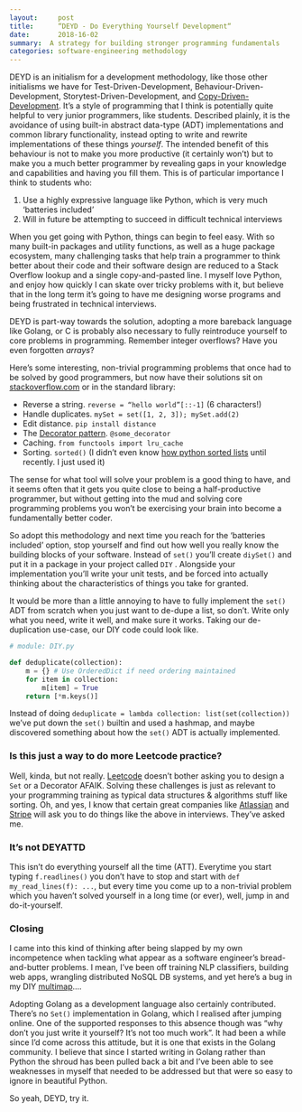```yaml
---
layout:     post
title:      “DEYD - Do Everything Yourself Development“
date:       2018-16-02
summary:  A strategy for building stronger programming fundamentals
categories: software-engineering methodology
---
```


DEYD is an initialism for a development methodology, like those other initialisms we have for Test-Driven-Development, Behaviour-Driven-Development, Storytest-Driven-Development, and [Copy-Driven-Development](https://en.wikipedia.org/wiki/Copy_and_paste_programming). It’s a style of programming that I think is potentially quite helpful to very junior programmers, like students. Described plainly, it is the avoidance of using built-in abstract data-type (ADT) implementations and common library functionality, instead opting to write and rewrite implementations of these things *yourself*. The intended benefit of this behaviour is not to make you more productive (it certainly won’t) but to make you a much better programmer by revealing gaps in your knowledge and capabilities and having you fill them. This is of particular importance I think to students who:

1. Use a highly expressive language like Python, which is very much ‘batteries included’
2. Will in future be attempting to succeed in difficult technical interviews

When you get going with Python, things can begin to feel easy. With so many built-in packages and utility functions, as well as a huge package ecosystem, many challenging tasks that help train a programmer to think better about their code and their software design are reduced to a Stack Overflow lookup and a single copy-and-pasted line. I myself love Python, and enjoy how quickly I can skate over tricky problems with it, but believe that in the long term it’s going to have me designing worse programs and being frustrated in technical interviews.

DEYD is part-way towards the solution, adopting a more bareback language like Golang, or C is probably also necessary to fully reintroduce yourself to core problems in programming. Remember integer overflows? Have you even forgotten *arrays*?

Here’s some interesting, non-trivial programming problems that once had to be solved by good programmers, but now have their solutions sit on [stackoverflow.com](https://stackoverflow.com/) or in the standard library:

* Reverse a string. `reverse = “hello world”[::-1]`  (6 characters!)
* Handle duplicates. `mySet = set([1, 2, 3]); mySet.add(2)`
* Edit distance. `pip install distance`
* The [Decorator pattern](https://en.wikipedia.org/wiki/Decorator_pattern). `@some_decorator`
* Caching. `from functools import lru_cache`
* Sorting. `sorted()` (I didn’t even know [how python sorted lists](http://svn.python.org/projects/python/trunk/Objects/listsort.txt) until recently. I just used it)

The sense for what tool will solve your problem is a good thing to have, and it seems often that it gets you quite close to being a half-productive programmer, but without getting into the mud and solving core programming problems you won’t be exercising your brain into become a fundamentally better coder.

So adopt this methodology and next time you reach for the ‘batteries included’ option, stop yourself and find out how well you really know the building blocks of your software. Instead of `set()` you’ll create `diySet()` and put it in a package in your project called `DIY` . Alongside your implementation you’ll write your unit tests, and be forced into actually thinking about the characteristics of things you take for granted.

It would be more than a little annoying to have to fully implement the `set()` ADT from scratch when you just want to de-dupe a list, so don’t. Write only what you need, write it well, and make sure it works.  Taking our de-duplication use-case, our DIY code could look like.

```python
# module: DIY.py

def deduplicate(collection):
    m = {} # Use OrderedDict if need ordering maintained
    for item in collection:
        m[item] = True
    return [*m.keys()]
```

Instead of doing `deduplicate = lambda collection: list(set(collection))` we’ve put down the `set()` builtin and used a hashmap,  and maybe discovered something about how the `set()` ADT is actually implemented.

### Is this just a way to do more Leetcode practice?

Well, kinda, but not really. [Leetcode](https://leetcode.com/) doesn’t bother asking you to design a `Set`  or a Decorator AFAIK. Solving these challenges is just as relevant to your programming training as typical data structures & algorithms stuff like sorting. Oh, and yes, I know that certain great companies like [Atlassian](https://www.atlassian.com/) and [Stripe](https://stripe.com) will ask you to do things like the above in interviews. They’ve asked me.

### It’s not DEYATTD

This isn’t do everything yourself all the time (ATT). Everytime you start typing `f.readlines()`  you don’t have to stop and start with `def  my_read_lines(f): ...`, but every time you come up to a non-trivial problem which you haven’t solved yourself in a long time (or ever), well, jump in and do-it-yourself.

### Closing

I came into this kind of thinking after being slapped by my own incompetence when tackling what appear as a software engineer’s bread-and-butter problems. I mean, I’ve been off training NLP classifiers, building web apps, wrangling distributed NoSQL DB systems, and yet here’s a bug in my DIY [multimap](https://github.com/google/guava/blob/master/guava/src/com/google/common/collect/Multimap.java)….

Adopting Golang as a development language also certainly contributed. There’s no `Set()` implementation in Golang, which I realised after jumping online. One of the supported responses to this absence though was “why don’t you just write it yourself? It’s not too much work”. It had been a while since I’d come across this attitude, but it is one that exists in the Golang community. I believe that since I started writing in Golang rather than Python the shroud has been pulled back a bit and I’ve been able to see weaknesses in myself that needed to be addressed but that were so easy to ignore in beautiful Python.

So yeah, DEYD, try it.

